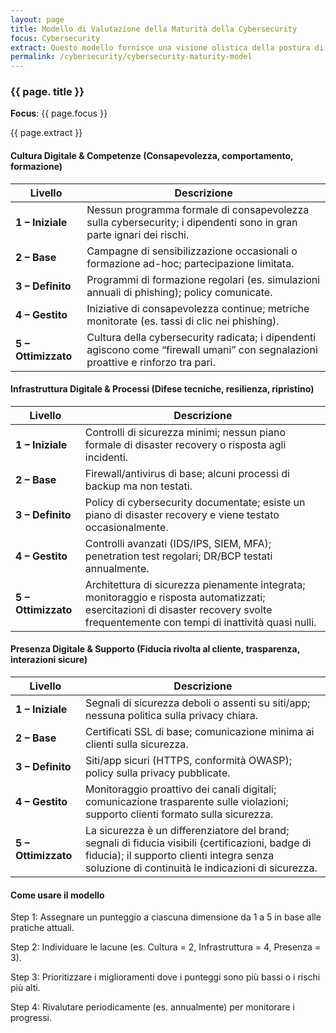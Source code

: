 ```yaml
---
layout: page
title: Modello di Valutazione della Maturità della Cybersecurity
focus: Cybersecurity
extract: Questo modello fornisce una visione olistica della postura di cybersecurity attraverso persone, sistemi e la fiducia rivolta al cliente.
permalink: /cybersecurity/cybersecurity-maturity-model
---
```


### {{ page. title }}

**Focus**: {{ page.focus }}

{{ page.extract }}

#### Cultura Digitale & Competenze (Consapevolezza, comportamento, formazione)

| Livello | Descrizione |
|-------|-------------|
| **1 – Iniziale** | Nessun programma formale di consapevolezza sulla cybersecurity; i dipendenti sono in gran parte ignari dei rischi. |
| **2 – Base** | Campagne di sensibilizzazione occasionali o formazione ad-hoc; partecipazione limitata. |
| **3 – Definito** | Programmi di formazione regolari (es. simulazioni annuali di phishing); policy comunicate. |
| **4 – Gestito** | Iniziative di consapevolezza continue; metriche monitorate (es. tassi di clic nei phishing). |
| **5 – Ottimizzato** | Cultura della cybersecurity radicata; i dipendenti agiscono come “firewall umani” con segnalazioni proattive e rinforzo tra pari. |

#### Infrastruttura Digitale & Processi (Difese tecniche, resilienza, ripristino)

| Livello | Descrizione |
|-------|-------------|
| **1 – Iniziale** | Controlli di sicurezza minimi; nessun piano formale di disaster recovery o risposta agli incidenti. |
| **2 – Base** | Firewall/antivirus di base; alcuni processi di backup ma non testati. |
| **3 – Definito** | Policy di cybersecurity documentate; esiste un piano di disaster recovery e viene testato occasionalmente. |
| **4 – Gestito** | Controlli avanzati (IDS/IPS, SIEM, MFA); penetration test regolari; DR/BCP testati annualmente. |
| **5 – Ottimizzato** | Architettura di sicurezza pienamente integrata; monitoraggio e risposta automatizzati; esercitazioni di disaster recovery svolte frequentemente con tempi di inattività quasi nulli. |

#### Presenza Digitale & Supporto (Fiducia rivolta al cliente, trasparenza, interazioni sicure)

| Livello | Descrizione |
|-------|-------------|
| **1 – Iniziale** | Segnali di sicurezza deboli o assenti su siti/app; nessuna politica sulla privacy chiara. |
| **2 – Base** | Certificati SSL di base; comunicazione minima ai clienti sulla sicurezza. |
| **3 – Definito** | Siti/app sicuri (HTTPS, conformità OWASP); policy sulla privacy pubblicate. |
| **4 – Gestito** | Monitoraggio proattivo dei canali digitali; comunicazione trasparente sulle violazioni; supporto clienti formato sulla sicurezza. |
| **5 – Ottimizzato** | La sicurezza è un differenziatore del brand; segnali di fiducia visibili (certificazioni, badge di fiducia); il supporto clienti integra senza soluzione di continuità le indicazioni di sicurezza. |

#### Come usare il modello
Step 1: Assegnare un punteggio a ciascuna dimensione da 1 a 5 in base alle pratiche attuali.

Step 2: Individuare le lacune (es. Cultura = 2, Infrastruttura = 4, Presenza = 3).

Step 3: Prioritizzare i miglioramenti dove i punteggi sono più bassi o i rischi più alti.

Step 4: Rivalutare periodicamente (es. annualmente) per monitorare i progressi.
